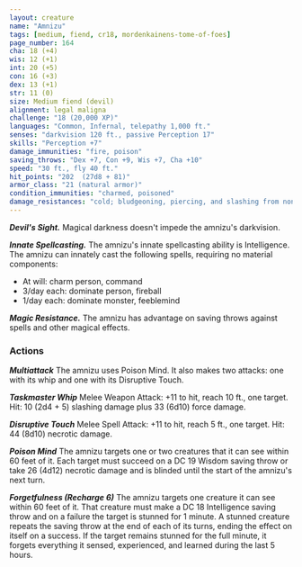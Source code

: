```yaml
---
layout: creature
name: "Amnizu"
tags: [medium, fiend, cr18, mordenkainens-tome-of-foes]
page_number: 164
cha: 18 (+4)
wis: 12 (+1)
int: 20 (+5)
con: 16 (+3)
dex: 13 (+1)
str: 11 (0)
size: Medium fiend (devil)
alignment: legal maligna
challenge: "18 (20,000 XP)"
languages: "Common, Infernal, telepathy 1,000 ft."
senses: "darkvision 120 ft., passive Perception 17"
skills: "Perception +7"
damage_immunities: "fire, poison"
saving_throws: "Dex +7, Con +9, Wis +7, Cha +10"
speed: "30 ft., fly 40 ft."
hit_points: "202  (27d8 + 81)"
armor_class: "21 (natural armor)"
condition_immunities: "charmed, poisoned"
damage_resistances: "cold; bludgeoning, piercing, and slashing from nonmagical attacks that aren't silvered"
---
```


***Devil's Sight.*** Magical darkness doesn't impede the amnizu's darkvision.

***Innate Spellcasting.*** The amnizu's innate spellcasting ability is Intelligence. The amnizu can innately cast the following spells, requiring no material components:
* At will: charm person, command
* 3/day each: dominate person, fireball
* 1/day each: dominate monster, feeblemind

***Magic Resistance.*** The amnizu has advantage on saving throws against spells and other magical effects.

### Actions

***Multiattack*** The amnizu uses Poison Mind. It also makes two attacks: one with its whip and one with its Disruptive Touch.

***Taskmaster Whip*** Melee Weapon Attack: +11 to hit, reach 10 ft., one target. Hit: 10 (2d4 + 5) slashing damage plus 33 (6d10) force damage.

***Disruptive Touch*** Melee Spell Attack: +11 to hit, reach 5 ft., one target. Hit: 44 (8d10) necrotic damage.

***Poison Mind*** The amnizu targets one or two creatures that it can see within 60 feet of it. Each target must succeed on a DC 19 Wisdom saving throw or take 26 (4d12) necrotic damage and is blinded until the start of the amnizu's next turn.

***Forgetfulness (Recharge 6)*** The amnizu targets one creature it can see within 60 feet of it. That creature must make a DC 18 Intelligence saving throw and on a failure the target is stunned for 1 minute. A stunned creature repeats the saving throw at the end of each of its turns, ending the effect on itself on a success. If the target remains stunned for the full minute, it forgets everything it sensed, experienced, and learned during the last 5 hours.